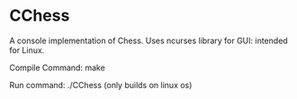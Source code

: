 # CChess
A console implementation of Chess. 
Uses ncurses library for GUI: intended for Linux.

Compile Command: make

Run command: ./CChess (only builds on linux os)

